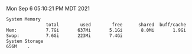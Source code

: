 Mon Sep  6 05:10:21 PM MDT 2021
```bash
System Memory
               total        used        free      shared  buff/cache   available
Mem:           7.7Gi       637Mi       5.1Gi       8.0Mi       1.9Gi       6.7Gi
Swap:          7.6Gi       223Mi       7.4Gi
System Storage
656M	.
```
```bash
